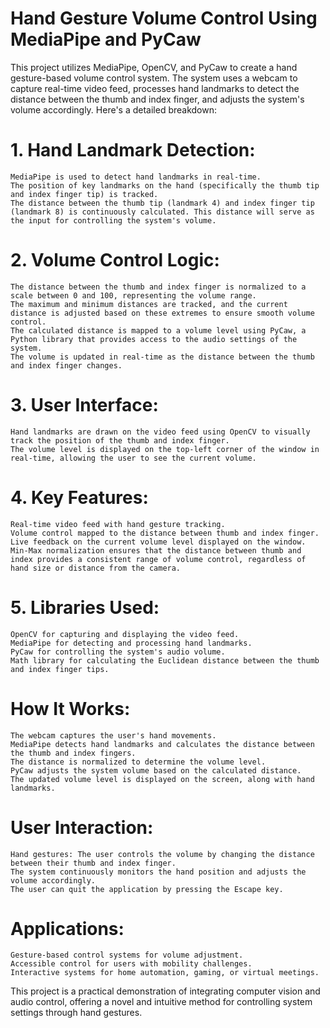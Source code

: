 # Hand Gesture Volume Control Using MediaPipe and PyCaw

This project utilizes MediaPipe, OpenCV, and PyCaw to create a hand gesture-based volume control system. The system uses a webcam to capture real-time video feed, processes hand landmarks to detect the distance between the thumb and index finger, and adjusts the system's volume accordingly. Here's a detailed breakdown:
# 1. Hand Landmark Detection:

    MediaPipe is used to detect hand landmarks in real-time.
    The position of key landmarks on the hand (specifically the thumb tip and index finger tip) is tracked.
    The distance between the thumb tip (landmark 4) and index finger tip (landmark 8) is continuously calculated. This distance will serve as the input for controlling the system's volume.

# 2. Volume Control Logic:

    The distance between the thumb and index finger is normalized to a scale between 0 and 100, representing the volume range.
    The maximum and minimum distances are tracked, and the current distance is adjusted based on these extremes to ensure smooth volume control.
    The calculated distance is mapped to a volume level using PyCaw, a Python library that provides access to the audio settings of the system.
    The volume is updated in real-time as the distance between the thumb and index finger changes.

# 3. User Interface:

    Hand landmarks are drawn on the video feed using OpenCV to visually track the position of the thumb and index finger.
    The volume level is displayed on the top-left corner of the window in real-time, allowing the user to see the current volume.

# 4. Key Features:

    Real-time video feed with hand gesture tracking.
    Volume control mapped to the distance between thumb and index finger.
    Live feedback on the current volume level displayed on the window.
    Min-Max normalization ensures that the distance between thumb and index provides a consistent range of volume control, regardless of hand size or distance from the camera.

# 5. Libraries Used:

    OpenCV for capturing and displaying the video feed.
    MediaPipe for detecting and processing hand landmarks.
    PyCaw for controlling the system's audio volume.
    Math library for calculating the Euclidean distance between the thumb and index finger tips.

# How It Works:

    The webcam captures the user's hand movements.
    MediaPipe detects hand landmarks and calculates the distance between the thumb and index fingers.
    The distance is normalized to determine the volume level.
    PyCaw adjusts the system volume based on the calculated distance.
    The updated volume level is displayed on the screen, along with hand landmarks.

# User Interaction:

    Hand gestures: The user controls the volume by changing the distance between their thumb and index finger.
    The system continuously monitors the hand position and adjusts the volume accordingly.
    The user can quit the application by pressing the Escape key.

# Applications:

    Gesture-based control systems for volume adjustment.
    Accessible control for users with mobility challenges.
    Interactive systems for home automation, gaming, or virtual meetings.

This project is a practical demonstration of integrating computer vision and audio control, offering a novel and intuitive method for controlling system settings through hand gestures.